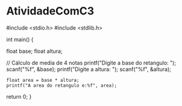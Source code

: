# AtividadeComC3

#include <stdio.h>
#include <stdlib.h>

int main() { 

float base;
float altura;


// Cálculo de media de 4 notas
    printf("Digite a base do retangulo: ");
	scanf("%f", &base);
	printf("Digite a altura: ");
	scanf("%f", &altura);

	float area = base * altura;
	printf("A area do retangulo e:%f", area);
	
return 0;
}
